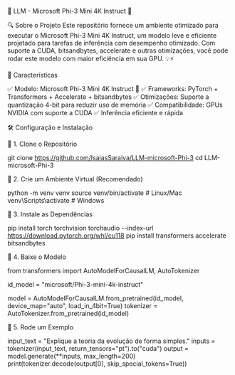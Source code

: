 🤖 LLM - Microsoft Phi-3 Mini 4K Instruct 🚀



🔍 Sobre o Projeto
Este repositório fornece um ambiente otimizado para executar o Microsoft Phi-3 Mini 4K Instruct, um modelo leve e eficiente projetado para tarefas de inferência com desempenho otimizado. Com suporte a CUDA, bitsandbytes, accelerate e outras otimizações, você pode rodar este modelo com maior eficiência em sua GPU. 💡⚡

🚀 Características

✅ Modelo: Microsoft Phi-3 Mini 4K Instruct 🤖
✅ Frameworks: PyTorch + Transformers + Accelerate + bitsandbytes
✅ Otimizações: Suporte a quantização 4-bit para reduzir uso de memória
✅ Compatibilidade: GPUs NVIDIA com suporte a CUDA
✅ Inferência eficiente e rápida

🛠️ Configuração e Instalação

🔹 1. Clone o Repositório

 git clone https://github.com/IsaiasSaraiva/LLM-microsoft-Phi-3
 cd LLM-microsoft-Phi-3

🔹 2. Crie um Ambiente Virtual (Recomendado)

python -m venv venv
source venv/bin/activate  # Linux/Mac
venv\Scripts\activate  # Windows

🔹 3. Instale as Dependências

pip install torch torchvision torchaudio --index-url https://download.pytorch.org/whl/cu118
pip install transformers accelerate bitsandbytes

🔹 4. Baixe o Modelo

from transformers import AutoModelForCausalLM, AutoTokenizer

id_model = "microsoft/Phi-3-mini-4k-instruct"

model = AutoModelForCausalLM.from_pretrained(id_model, device_map="auto", load_in_4bit=True)
tokenizer = AutoTokenizer.from_pretrained(id_model)

🔹 5. Rode um Exemplo

input_text = "Explique a teoria da evolução de forma simples."
inputs = tokenizer(input_text, return_tensors="pt").to("cuda")
output = model.generate(**inputs, max_length=200)
print(tokenizer.decode(output[0], skip_special_tokens=True))

